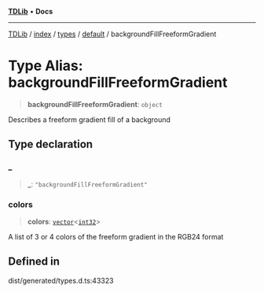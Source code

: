 [**TDLib**](../../../../../../README.md) • **Docs**

***

[TDLib](../../../../../../modules.md) / [index](../../../../../README.md) / [types](../../../README.md) / [default](../README.md) / backgroundFillFreeformGradient

# Type Alias: backgroundFillFreeformGradient

> **backgroundFillFreeformGradient**: `object`

Describes a freeform gradient fill of a background

## Type declaration

### \_

> **\_**: `"backgroundFillFreeformGradient"`

### colors

> **colors**: [`vector`](vector.md)\<[`int32`](int32-1.md)\>

A list of 3 or 4 colors of the freeform gradient in the RGB24 format

## Defined in

dist/generated/types.d.ts:43323
